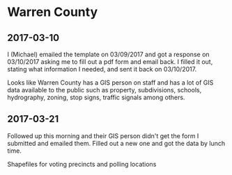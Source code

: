 # Warren County

## 2017-03-10
I (Michael) emailed the template on 03/09/2017 and got a response on
03/10/2017 asking me to fill out a pdf form and email back. I filled it
out, stating what information I needed, and sent it back on 03/10/2017.

Looks like Warren County has a GIS person on staff and has a lot of
GIS data available to the public such as property, subdivisions,
schools, hydrography, zoning, stop signs, traffic signals among others.

## 2017-03-21

Followed up this morning and their GIS person didn't get the form I
submitted and emailed them. Filled out a new one and got the data
by lunch time.

Shapefiles for voting precincts and polling locations
